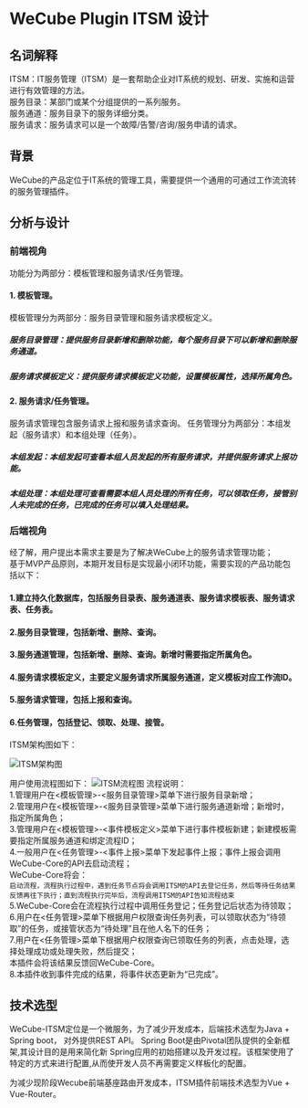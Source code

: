 # WeCube Plugin ITSM 设计

## 名词解释
 ITSM：IT服务管理（ITSM）是一套帮助企业对IT系统的规划、研发、实施和运营进行有效管理的方法。<br>
 服务目录：某部门或某个分组提供的一系列服务。<br>
 服务通道：服务目录下的服务详细分类。<br>
 服务请求：服务请求可以是一个故障/告警/咨询/服务申请的请求。<br>
## 背景
WeCube的产品定位于IT系统的管理工具，需要提供一个通用的可通过工作流流转的服务管理插件。<br>
## 分析与设计

### 前端视角
功能分为两部分：模板管理和服务请求/任务管理。<br>
#### 1. 模板管理。
模板管理分为两部分：服务目录管理和服务请求模板定义。
##### 服务目录管理：提供服务目录新增和删除功能，每个服务目录下可以新增和删除服务通道。
##### 服务请求模板定义：提供服务请求模板定义功能，设置模板属性，选择所属角色。

#### 2. 服务请求/任务管理。
服务请求管理包含服务请求上报和服务请求查询。
任务管理分为两部分：本组发起（服务请求）和本组处理（任务）。
##### 本组发起：本组发起可查看本组人员发起的所有服务请求，并提供服务请求上报功能。
##### 本组处理：本组处理可查看需要本组人员处理的所有任务，可以领取任务，接管别人未完成的任务，已完成的任务可以填入处理结果。

### 后端视角
经了解，用户提出本需求主要是为了解决WeCube上的服务请求管理功能；<br>
基于MVP产品原则，本期开发目标是实现最小闭环功能，需要实现的产品功能包括以下：<br>
#### 1.建立持久化数据库，包括服务目录表、服务通道表、服务请求模板表、服务请求表、任务表。<br>
#### 2.服务目录管理，包括新增、删除、查询。<br>
#### 3.服务通道管理，包括新增、删除、查询。新增时需要指定所属角色。<br>
#### 4.服务请求模板定义，主要定义服务请求所属服务通道，定义模板对应工作流ID。<br>
#### 5.服务请求管理，包括上报和查询。<br>
#### 6.任务管理，包括登记、领取、处理、接管。<br>

ITSM架构图如下：

![ITSM架构图](https://github.com/WeBankPartners/wecube-plugin-service-management/blob/master/wecube-plugin-itsm-wiki/images/plugin-service-management%E6%9E%B6%E6%9E%84%E5%9B%BE.jpg)

用户使用流程图如下：
![ITSM流程图](https://github.com/WeBankPartners/wecube-plugin-service-management/blob/master/wecube-plugin-itsm-wiki/images/%E6%B5%81%E7%A8%8B%E5%9B%BE2.jpg)
流程说明：<br>
1.管理用户在<模板管理>-<服务目录管理>菜单下进行服务目录新增；<br>
2.管理用户在<模板管理>-<服务目录管理>菜单下进行服务通道新增；新增时，指定所属角色；<br>
3.管理用户在<模板管理>-<事件模板定义>菜单下进行事件模板新建；新建模板需要指定所属服务通道和绑定流程ID；<br>
4.一般用户在<任务管理>-<事件上报>菜单下发起事件上报；事件上报会调用WeCube-Core的API去启动流程；<br>
  WeCube-Core将会：<br>
  `启动流程，流程执行过程中，遇到任务节点将会调用ITSM的API去登记任务，然后等待任务结果反馈再往下执行；直到流程执行完毕后，流程调用ITSM的API告知流程结束`<br>
5.WeCube-Core会在流程执行过程中调用任务登记；任务登记后状态为待领取；<br>
6.用户在<任务管理>菜单下根据用户权限查询任务列表，可以领取状态为“待领取”的任务，或接管状态为“待处理”且在他人名下的任务；<br>
7.用户在<任务管理>菜单下根据用户权限查询已领取任务的列表，点击处理，选择处理成功或处理失败，然后提交；<br>
  本插件会将该结果反馈回WeCube-Core。<br>
8.本插件收到事件完成的结果，将事件状态更新为“已完成”。<br>

## 技术选型
WeCube-ITSM定位是一个微服务，为了减少开发成本，后端技术选型为Java + Spring boot， 对外提供REST API。
Spring Boot是由Pivotal团队提供的全新框架,其设计目的是用来简化新 Spring应用的初始搭建以及开发过程。该框架使用了特定的方式来进行配置,从而使开发人员不再需要定义样板化的配置。

为减少现阶段Wecube前端基座路由开发成本，ITSM插件前端技术选型为Vue + Vue-Router。
